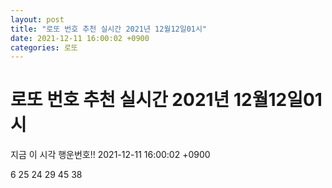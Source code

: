 ```yaml
---
layout: post
title: "로또 번호 추천 실시간 2021년 12월12일01시"
date: 2021-12-11 16:00:02 +0900
categories: 로또
---
```


# 로또 번호 추천 실시간 2021년 12월12일01시

지금 이 시각 행운번호!! 2021-12-11 16:00:02 +0900

 6  25  24  29  45  38 

